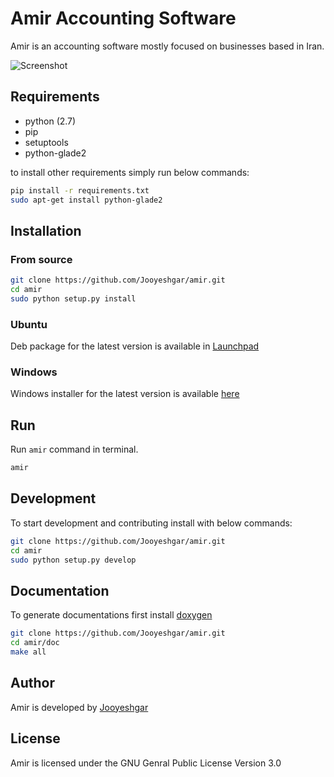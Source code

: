 # Amir Accounting Software

Amir is an accounting software mostly focused on businesses based in Iran.

![Screenshot](http://www.freeamir.com/images/thumb/c/cd/Win1.png/727px-Win1.png)

## Requirements

* python (2.7)
* pip
* setuptools
* python-glade2

to install other requirements simply run below commands:

```bash
pip install -r requirements.txt
sudo apt-get install python-glade2
```

## Installation

### From source

```bash
git clone https://github.com/Jooyeshgar/amir.git
cd amir
sudo python setup.py install
```

### Ubuntu

Deb package for the latest version is available in [Launchpad](https://launchpad.net/amir/0.1/0.1/+download/amir_0.2_all.deb) 

### Windows

Windows installer for the latest version is available [here](https://github.com/Jooyeshgar/amir/releases/download/v0.2.0/Amir-0.2.0-win32-setup.exe)

## Run

Run `amir` command in terminal.

```bash
amir
```

## Development

To start development and contributing install with below commands:

```bash
git clone https://github.com/Jooyeshgar/amir.git
cd amir
sudo python setup.py develop
```

## Documentation

To generate documentations first install [doxygen](http://www.doxygen.org/)

```bash
git clone https://github.com/Jooyeshgar/amir.git
cd amir/doc
make all
```

## Author

Amir is developed by [Jooyeshgar](https://www.jooyeshgar.com)

## License

Amir is licensed under the GNU Genral Public License Version 3.0
